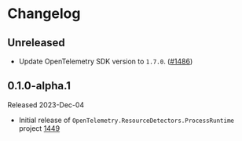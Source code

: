 # Changelog

## Unreleased

* Update OpenTelemetry SDK version to `1.7.0`.
  ([#1486](https://github.com/open-telemetry/opentelemetry-dotnet-contrib/pull/1486))

## 0.1.0-alpha.1

Released 2023-Dec-04

* Initial release of `OpenTelemetry.ResourceDetectors.ProcessRuntime` project
[1449](https://github.com/open-telemetry/opentelemetry-dotnet-contrib/pull/1449)
